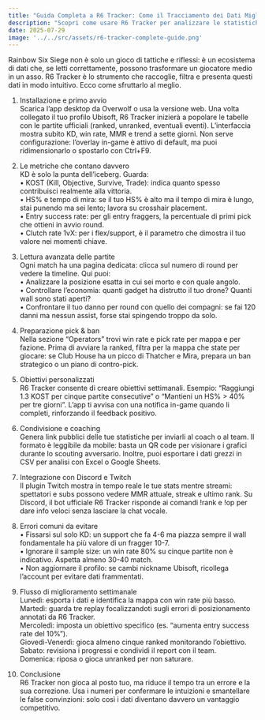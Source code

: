 ```yaml
---
title: "Guida Completa a R6 Tracker: Come il Tracciamento dei Dati Migliora le Tue Prestazioni in Rainbow Six Siege"
description: "Scopri come usare R6 Tracker per analizzare le statistiche, ottimizzare le strategie e salire di livello in Rainbow Six Siege grazie all’analisi dei dati."
date: 2025-07-29
image: '../../src/assets/r6-tracker-complete-guide.png'
---
```

Rainbow Six Siege non è solo un gioco di tattiche e riflessi: è un ecosistema di dati che, se letti correttamente, possono trasformare un giocatore medio in un asso. R6 Tracker è lo strumento che raccoglie, filtra e presenta questi dati in modo intuitivo. Ecco come sfruttarlo al meglio.

1. Installazione e primo avvio  
Scarica l’app desktop da Overwolf o usa la versione web. Una volta collegato il tuo profilo Ubisoft, R6 Tracker inizierà a popolare le tabelle con le partite ufficiali (ranked, unranked, eventuali eventi). L’interfaccia mostra subito KD, win rate, MMR e trend a sette giorni. Non serve configurazione: l’overlay in-game è attivo di default, ma puoi ridimensionarlo o spostarlo con Ctrl+F9.

2. Le metriche che contano davvero  
KD è solo la punta dell’iceberg. Guarda:  
• KOST (Kill, Objective, Survive, Trade): indica quanto spesso contribuisci realmente alla vittoria.  
• HS% e tempo di mira: se il tuo HS% è alto ma il tempo di mira è lungo, stai punendo ma sei lento; lavora su crosshair placement.  
• Entry success rate: per gli entry fraggers, la percentuale di primi pick che ottieni in avvio round.  
• Clutch rate 1vX: per i flex/support, è il parametro che dimostra il tuo valore nei momenti chiave.  

3. Lettura avanzata delle partite  
Ogni match ha una pagina dedicata: clicca sul numero di round per vedere la timeline. Qui puoi:  
• Analizzare la posizione esatta in cui sei morto e con quale angolo.  
• Controllare l’economia: quanti gadget ha distrutto il tuo drone? Quanti wall sono stati aperti?  
• Confrontare il tuo danno per round con quello dei compagni: se fai 120 danni ma nessun assist, forse stai spingendo troppo da solo.  

4. Preparazione pick & ban  
Nella sezione “Operators” trovi win rate e pick rate per mappa e per fazione. Prima di avviare la ranked, filtra per la mappa che state per giocare: se Club House ha un picco di Thatcher e Mira, prepara un ban strategico o un piano di contro-pick.  

5. Obiettivi personalizzati  
R6 Tracker consente di creare obiettivi settimanali. Esempio: “Raggiungi 1.3 KOST per cinque partite consecutive” o “Mantieni un HS% > 40% per tre giorni”. L’app ti avvisa con una notifica in-game quando li completi, rinforzando il feedback positivo.

6. Condivisione e coaching  
Genera link pubblici delle tue statistiche per inviarli al coach o al team. Il formato è leggibile da mobile: basta un QR code per visionare i grafici durante lo scouting avversario. Inoltre, puoi esportare i dati grezzi in CSV per analisi con Excel o Google Sheets.

7. Integrazione con Discord e Twitch  
Il plugin Twitch mostra in tempo reale le tue stats mentre streami: spettatori e subs possono vedere MMR attuale, streak e ultimo rank. Su Discord, il bot ufficiale R6 Tracker risponde ai comandi !rank e !op per dare info veloci senza lasciare la chat vocale.

8. Errori comuni da evitare  
• Fissarsi sul solo KD: un support che fa 4-6 ma piazza sempre il wall fondamentale ha più valore di un fragger 10-7.  
• Ignorare il sample size: un win rate 80% su cinque partite non è indicativo. Aspetta almeno 30-40 match.  
• Non aggiornare il profilo: se cambi nickname Ubisoft, ricollega l’account per evitare dati frammentati.

9. Flusso di miglioramento settimanale  
Lunedì: esporta i dati e identifica la mappa con win rate più basso.  
Martedì: guarda tre replay focalizzandoti sugli errori di posizionamento annotati da R6 Tracker.  
Mercoledì: imposta un obiettivo specifico (es. “aumenta entry success rate del 10%”).  
Giovedì-Venerdì: gioca almeno cinque ranked monitorando l’obiettivo.  
Sabato: revisiona i progressi e condividi il report con il team.  
Domenica: riposa o gioca unranked per non saturare.

10. Conclusione  
R6 Tracker non gioca al posto tuo, ma riduce il tempo tra un errore e la sua correzione. Usa i numeri per confermare le intuizioni e smantellare le false convinzioni: solo così i dati diventano davvero un vantaggio competitivo.